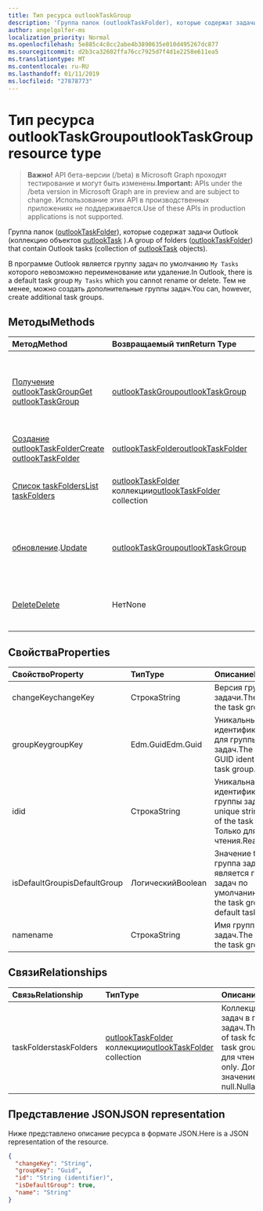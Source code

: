 ```yaml
---
title: Тип ресурса outlookTaskGroup
description: 'Группа папок (outlookTaskFolder), которые содержат задачи Outlook (коллекцию объектов outlookTask). '
author: angelgolfer-ms
localization_priority: Normal
ms.openlocfilehash: 5e885c4c8cc2abe4b3890635e010d495267dc877
ms.sourcegitcommit: d2b3ca32602ffa76cc7925d7f4d1e2258e611ea5
ms.translationtype: MT
ms.contentlocale: ru-RU
ms.lasthandoff: 01/11/2019
ms.locfileid: "27878773"
---
```

# <a name="outlooktaskgroup-resource-type"></a><span data-ttu-id="35e73-103">Тип ресурса outlookTaskGroup</span><span class="sxs-lookup"><span data-stu-id="35e73-103">outlookTaskGroup resource type</span></span>

> <span data-ttu-id="35e73-104">**Важно!** API бета-версии (/beta) в Microsoft Graph проходят тестирование и могут быть изменены.</span><span class="sxs-lookup"><span data-stu-id="35e73-104">**Important:** APIs under the /beta version in Microsoft Graph are in preview and are subject to change.</span></span> <span data-ttu-id="35e73-105">Использование этих API в производственных приложениях не поддерживается.</span><span class="sxs-lookup"><span data-stu-id="35e73-105">Use of these APIs in production applications is not supported.</span></span>

<span data-ttu-id="35e73-106">Группа папок ([outlookTaskFolder](outlooktaskfolder.md)), которые содержат задачи Outlook (коллекцию объектов [outlookTask](outlooktask.md) ).</span><span class="sxs-lookup"><span data-stu-id="35e73-106">A group of folders ([outlookTaskFolder](outlooktaskfolder.md)) that contain Outlook tasks (collection of [outlookTask](outlooktask.md) objects).</span></span> 

<span data-ttu-id="35e73-107">В программе Outlook является группу задач по умолчанию `My Tasks` которого невозможно переименование или удаление.</span><span class="sxs-lookup"><span data-stu-id="35e73-107">In Outlook, there is a default task group `My Tasks` which you cannot rename or delete.</span></span> <span data-ttu-id="35e73-108">Тем не менее, можно создать дополнительные группы задач.</span><span class="sxs-lookup"><span data-stu-id="35e73-108">You can, however, create additional task groups.</span></span> 


## <a name="methods"></a><span data-ttu-id="35e73-109">Методы</span><span class="sxs-lookup"><span data-stu-id="35e73-109">Methods</span></span>

| <span data-ttu-id="35e73-110">Метод</span><span class="sxs-lookup"><span data-stu-id="35e73-110">Method</span></span>           | <span data-ttu-id="35e73-111">Возвращаемый тип</span><span class="sxs-lookup"><span data-stu-id="35e73-111">Return Type</span></span>    |<span data-ttu-id="35e73-112">Описание</span><span class="sxs-lookup"><span data-stu-id="35e73-112">Description</span></span>|
|:---------------|:--------|:----------|
|[<span data-ttu-id="35e73-113">Получение outlookTaskGroup</span><span class="sxs-lookup"><span data-stu-id="35e73-113">Get outlookTaskGroup</span></span>](../api/outlooktaskgroup-get.md) | [<span data-ttu-id="35e73-114">outlookTaskGroup</span><span class="sxs-lookup"><span data-stu-id="35e73-114">outlookTaskGroup</span></span>](outlooktaskgroup.md) |<span data-ttu-id="35e73-115">Получите свойства и связи в указанную группу задач Outlook.</span><span class="sxs-lookup"><span data-stu-id="35e73-115">Get the properties and relationships of the specified Outlook task group.</span></span>|
|[<span data-ttu-id="35e73-116">Создание outlookTaskFolder</span><span class="sxs-lookup"><span data-stu-id="35e73-116">Create outlookTaskFolder</span></span>](../api/outlooktaskgroup-post-taskfolders.md) |[<span data-ttu-id="35e73-117">outlookTaskFolder</span><span class="sxs-lookup"><span data-stu-id="35e73-117">outlookTaskFolder</span></span>](outlooktaskfolder.md)| <span data-ttu-id="35e73-118">Создайте папку задач Outlook.</span><span class="sxs-lookup"><span data-stu-id="35e73-118">Create an Outlook task folder.</span></span>|
|[<span data-ttu-id="35e73-119">Список taskFolders</span><span class="sxs-lookup"><span data-stu-id="35e73-119">List taskFolders</span></span>](../api/outlooktaskgroup-list-taskfolders.md) |<span data-ttu-id="35e73-120">[outlookTaskFolder](outlooktaskfolder.md) коллекции</span><span class="sxs-lookup"><span data-stu-id="35e73-120">[outlookTaskFolder](outlooktaskfolder.md) collection</span></span>| <span data-ttu-id="35e73-121">Получите коллекцию папок задач Outlook.</span><span class="sxs-lookup"><span data-stu-id="35e73-121">Get a collection of Outlook task folders.</span></span>|
|<span data-ttu-id="35e73-122">[обновление](../api/outlooktaskgroup-update.md).</span><span class="sxs-lookup"><span data-stu-id="35e73-122">[Update](../api/outlooktaskgroup-update.md)</span></span> | [<span data-ttu-id="35e73-123">outlookTaskGroup</span><span class="sxs-lookup"><span data-stu-id="35e73-123">outlookTaskGroup</span></span>](outlooktaskgroup.md)  |<span data-ttu-id="35e73-124">Обновление для записи свойств группы задач Outlook.</span><span class="sxs-lookup"><span data-stu-id="35e73-124">Update the writable properties of an Outlook task group.</span></span> |
|[<span data-ttu-id="35e73-125">Delete</span><span class="sxs-lookup"><span data-stu-id="35e73-125">Delete</span></span>](../api/outlooktaskgroup-delete.md) | <span data-ttu-id="35e73-126">Нет</span><span class="sxs-lookup"><span data-stu-id="35e73-126">None</span></span> |<span data-ttu-id="35e73-127">Удаление указанной группы задач Outlook.</span><span class="sxs-lookup"><span data-stu-id="35e73-127">Delete the specified Outlook task group.</span></span> |

## <a name="properties"></a><span data-ttu-id="35e73-128">Свойства</span><span class="sxs-lookup"><span data-stu-id="35e73-128">Properties</span></span>
| <span data-ttu-id="35e73-129">Свойство</span><span class="sxs-lookup"><span data-stu-id="35e73-129">Property</span></span>     | <span data-ttu-id="35e73-130">Тип</span><span class="sxs-lookup"><span data-stu-id="35e73-130">Type</span></span>   |<span data-ttu-id="35e73-131">Описание</span><span class="sxs-lookup"><span data-stu-id="35e73-131">Description</span></span>|
|:---------------|:--------|:----------|
|<span data-ttu-id="35e73-132">changeKey</span><span class="sxs-lookup"><span data-stu-id="35e73-132">changeKey</span></span>|<span data-ttu-id="35e73-133">Строка</span><span class="sxs-lookup"><span data-stu-id="35e73-133">String</span></span>|<span data-ttu-id="35e73-134">Версия групповой задачи.</span><span class="sxs-lookup"><span data-stu-id="35e73-134">The version of the task group.</span></span>|
|<span data-ttu-id="35e73-135">groupKey</span><span class="sxs-lookup"><span data-stu-id="35e73-135">groupKey</span></span>|<span data-ttu-id="35e73-136">Edm.Guid</span><span class="sxs-lookup"><span data-stu-id="35e73-136">Edm.Guid</span></span>|<span data-ttu-id="35e73-137">Уникальный идентификатор GUID для группы задач.</span><span class="sxs-lookup"><span data-stu-id="35e73-137">The unique GUID identifier for the task group.</span></span>|
|<span data-ttu-id="35e73-138">id</span><span class="sxs-lookup"><span data-stu-id="35e73-138">id</span></span>|<span data-ttu-id="35e73-139">Строка</span><span class="sxs-lookup"><span data-stu-id="35e73-139">String</span></span>|<span data-ttu-id="35e73-140">Уникальная строка идентификатор группы задач.</span><span class="sxs-lookup"><span data-stu-id="35e73-140">The unique string identifier of the task group.</span></span> <span data-ttu-id="35e73-141">Только для чтения.</span><span class="sxs-lookup"><span data-stu-id="35e73-141">Read-only.</span></span>|
|<span data-ttu-id="35e73-142">isDefaultGroup</span><span class="sxs-lookup"><span data-stu-id="35e73-142">isDefaultGroup</span></span>|<span data-ttu-id="35e73-143">Логический</span><span class="sxs-lookup"><span data-stu-id="35e73-143">Boolean</span></span>|<span data-ttu-id="35e73-144">Значение true, если группа задач является группу задач по умолчанию.</span><span class="sxs-lookup"><span data-stu-id="35e73-144">True if the task group is the default task group.</span></span>|
|<span data-ttu-id="35e73-145">name</span><span class="sxs-lookup"><span data-stu-id="35e73-145">name</span></span>|<span data-ttu-id="35e73-146">Строка</span><span class="sxs-lookup"><span data-stu-id="35e73-146">String</span></span>|<span data-ttu-id="35e73-147">Имя группы задач.</span><span class="sxs-lookup"><span data-stu-id="35e73-147">The name of the task group.</span></span>|

## <a name="relationships"></a><span data-ttu-id="35e73-148">Связи</span><span class="sxs-lookup"><span data-stu-id="35e73-148">Relationships</span></span>
| <span data-ttu-id="35e73-149">Связь</span><span class="sxs-lookup"><span data-stu-id="35e73-149">Relationship</span></span> | <span data-ttu-id="35e73-150">Тип</span><span class="sxs-lookup"><span data-stu-id="35e73-150">Type</span></span>   |<span data-ttu-id="35e73-151">Описание</span><span class="sxs-lookup"><span data-stu-id="35e73-151">Description</span></span>|
|:---------------|:--------|:----------|
|<span data-ttu-id="35e73-152">taskFolders</span><span class="sxs-lookup"><span data-stu-id="35e73-152">taskFolders</span></span>|<span data-ttu-id="35e73-153">[outlookTaskFolder](outlooktaskfolder.md) коллекции</span><span class="sxs-lookup"><span data-stu-id="35e73-153">[outlookTaskFolder](outlooktaskfolder.md) collection</span></span>| <span data-ttu-id="35e73-154">Коллекция папок задач в группе задач.</span><span class="sxs-lookup"><span data-stu-id="35e73-154">The collection of task folders in the task group.</span></span> <span data-ttu-id="35e73-155">Только для чтения.</span><span class="sxs-lookup"><span data-stu-id="35e73-155">Read-only.</span></span> <span data-ttu-id="35e73-156">Допускается значение null.</span><span class="sxs-lookup"><span data-stu-id="35e73-156">Nullable.</span></span>|

## <a name="json-representation"></a><span data-ttu-id="35e73-157">Представление JSON</span><span class="sxs-lookup"><span data-stu-id="35e73-157">JSON representation</span></span>
<span data-ttu-id="35e73-158">Ниже представлено описание ресурса в формате JSON.</span><span class="sxs-lookup"><span data-stu-id="35e73-158">Here is a JSON representation of the resource.</span></span>

<!-- {
  "blockType": "resource",
  "optionalProperties": [

  ],
  "@odata.type": "microsoft.graph.outlookTaskGroup"
}-->

```json
{
  "changeKey": "String",
  "groupKey": "Guid",
  "id": "String (identifier)",
  "isDefaultGroup": true,
  "name": "String"
}

```

<!-- uuid: 8fcb5dbc-d5aa-4681-8e31-b001d5168d79
2015-10-25 14:57:30 UTC -->
<!-- {
  "type": "#page.annotation",
  "description": "outlookTaskGroup resource",
  "keywords": "",
  "section": "documentation",
  "tocPath": ""
}-->
